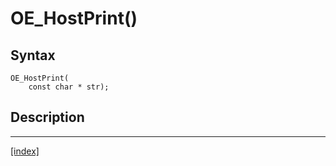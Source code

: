 # OE_HostPrint()



## Syntax

    OE_HostPrint(
        const char * str);
## Description 

---
[[index]](index.md)

